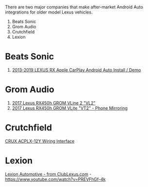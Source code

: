 There are two major companies that make after-market Android Auto integrations for older model Lexus vehicles.

1. Beats Sonic
2. Grom Audio
3. Crutchfield
4. Lexion

# Beats Sonic

1. [2013-2019 LEXUS RX Apple CarPlay Android Auto Install / Demo](https://www.youtube.com/watch?v=GSs1QF7Z6Vo)

# Grom Audio

1. [2017 Lexus RX450h GROM VLine 2 "VL2"](https://gromaudio.com/store/vline/all/lexus-rx-350-450h-2018-vline-carplay-android-auto-infotainment-system-navigation-upgrade.html)
2. [2017 Lexus RX450h GROM VLite "VT2" - Phone Mirroring](https://gromaudio.com/store/vlite/lexus-2013-2019-vlite-iphone-android-smartphone-mirroring-carplay-and-android-auto-bluetooth-backup-camera-kit.html)

# Crutchfield

[CRUX ACPLX-12Y Wiring Interface](https://www.crutchfield.com/I-rFBKcVSL/p_249CPLX12Y/CRUX-ACPLX-12Y-Wiring-Interface.html)

# Lexion

[Lexion Automotive - from ClubLexus.com](https://www.lexionautomotive.com/) - https://www.youtube.com/watch?v=PREVFhGf-4k
